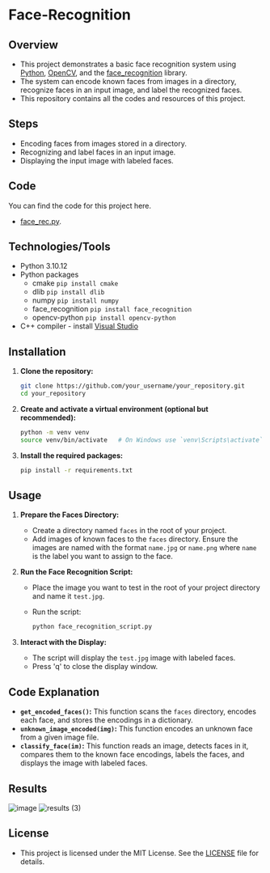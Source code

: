 # Face-Recognition

## Overview

- This project demonstrates a basic face recognition system using [Python](https://www.python.org/), [OpenCV](https://opencv.org/), and the [face_recognition](https://pypi.org/project/face-recognition/) library.
- The system can encode known faces from images in a directory, recognize faces in an input image, and label the recognized faces.
- This repository contains all the codes and resources of this project.

## Steps

- Encoding faces from images stored in a directory.
- Recognizing and label faces in an input image.
- Displaying the input image with labeled faces.

## Code

You can find the code for this project here.
* [face_rec.py](https://github.com/LasithaAmarasinghe/Face-Recognition/blob/main/face_rec.py).

## Technologies/Tools

* Python 3.10.12
* Python packages
    * cmake `pip install cmake`
    * dlib `pip install dlib`
    * numpy `pip install numpy`
    * face_recognition `pip install face_recognition`
    * opencv-python `pip install opencv-python`
* C++ compiler - install [Visual Studio](https://visualstudio.microsoft.com/downloads/)

## Installation
 
  1. **Clone the repository:**
 
     ```bash
     git clone https://github.com/your_username/your_repository.git
     cd your_repository
     ```
 
  2. **Create and activate a virtual environment (optional but recommended):**

     ```bash
     python -m venv venv
     source venv/bin/activate   # On Windows use `venv\Scripts\activate`
     ```
 
  3. **Install the required packages:**
 
     ```bash
     pip install -r requirements.txt
     ```
 
## Usage
 
  1. **Prepare the Faces Directory:**
 
     - Create a directory named `faces` in the root of your project.
     - Add images of known faces to the `faces` directory. Ensure the images are named with the format `name.jpg` or `name.png` 
       where `name` is the label you want to assign to the face.
 
  2. **Run the Face Recognition Script:**

     - Place the image you want to test in the root of your project directory and name it `test.jpg`.
     - Run the script:
 
       ```bash
       python face_recognition_script.py
       ```
 
  3. **Interact with the Display:**
 
     - The script will display the `test.jpg` image with labeled faces.
     - Press 'q' to close the display window.
 
## Code Explanation

  - **`get_encoded_faces()`:** This function scans the `faces` directory, encodes each face, and stores the encodings in a dictionary.
  - **`unknown_image_encoded(img)`:** This function encodes an unknown face from a given image file.
  - **`classify_face(im)`:** This function reads an image, detects faces in it, compares them to the known face encodings, labels the faces, 
    and displays the image with labeled faces.

## Results

![image](https://github.com/LasithaAmarasinghe/Face-Recognition/assets/106037441/5c986ce6-ca57-4888-b27a-1d0b3568e116)
![results (3)](https://github.com/LasithaAmarasinghe/Face-Recognition/assets/106037441/62978598-b80b-4813-8cbe-1aad8a59ea1f)

## License
 
 * This project is licensed under the MIT License. See the [LICENSE](MIT-LICENSE.txt) file for details.
 

